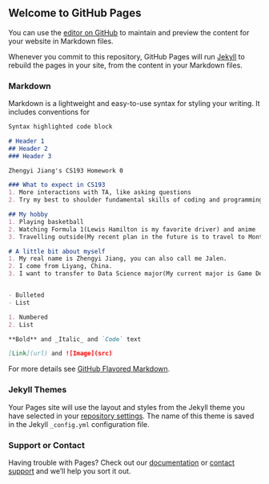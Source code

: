 ## Welcome to GitHub Pages

You can use the [editor on GitHub](https://github.com/kalutes/CS193_Fall18_Lab1/edit/master/index.md) to maintain and preview the content for your website in Markdown files.

Whenever you commit to this repository, GitHub Pages will run [Jekyll](https://jekyllrb.com/) to rebuild the pages in your site, from the content in your Markdown files.

### Markdown

Markdown is a lightweight and easy-to-use syntax for styling your writing. It includes conventions for

```markdown
Syntax highlighted code block

# Header 1
## Header 2
### Header 3

Zhengyi Jiang's CS193 Homework 0

### What to expect in CS193
1. More interactions with TA, like asking questions
2. Try my best to shoulder fundamental skills of coding and programming

## My hobby
1. Playing basketball
2. Watching Formula 1(Lewis Hamilton is my favorite driver) and anime
3. Travelling outside(My recent plan in the future is to travel to Montreal and Toronto)

# A little bit about myself
1. My real name is Zhengyi Jiang, you can also call me Jalen.
2. I come from Liyang, China.
3. I want to transfer to Data Science major(My current major is Game Design).


- Bulleted
- List

1. Numbered
2. List

**Bold** and _Italic_ and `Code` text

[Link](url) and ![Image](src)
```

For more details see [GitHub Flavored Markdown](https://guides.github.com/features/mastering-markdown/).

### Jekyll Themes

Your Pages site will use the layout and styles from the Jekyll theme you have selected in your [repository settings](https://github.com/kalutes/CS193_Fall18_Lab1/settings). The name of this theme is saved in the Jekyll `_config.yml` configuration file.

### Support or Contact

Having trouble with Pages? Check out our [documentation](https://help.github.com/categories/github-pages-basics/) or [contact support](https://github.com/contact) and we’ll help you sort it out.
